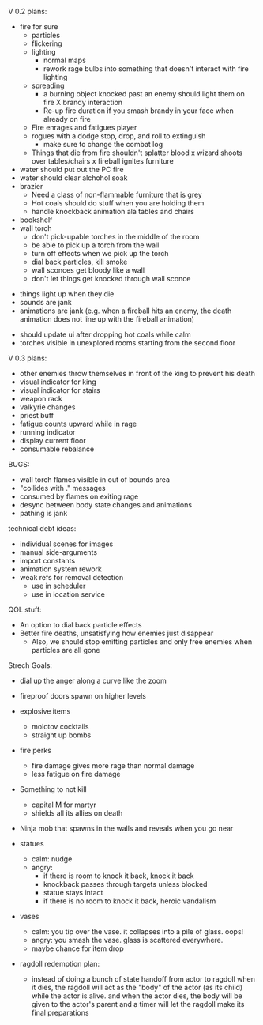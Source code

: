 
V 0.2 plans:

+ fire for sure
  + particles
  + flickering
  + lighting
    + normal maps
    + rework rage bulbs into something that doesn't interact with fire lighting
  + spreading
    + a burning object knocked past an enemy should light them on fire
  X brandy interaction
    + Re-up fire duration if you smash brandy in your face when already on fire
  + Fire enrages and fatigues player
  + rogues with a dodge stop, drop, and roll to extinguish
    + make sure to change the combat log
  + Things that die from fire shouldn't splatter blood
x wizard shoots over tables/chairs
x fireball ignites furniture
+ water should put out the PC fire
+ water should clear alchohol soak
+ brazier
  + Need a class of non-flammable furniture that is grey
  + Hot coals should do stuff when you are holding them
  + handle knockback animation ala tables and chairs
+ bookshelf
+ wall torch
  + don't pick-upable torches in the middle of the room
  + be able to pick up a torch from the wall
  + turn off effects when we pick up the torch
  + dial back particles, kill smoke
  + wall sconces get bloody like a wall
  + don't let things get knocked through wall sconce
- things light up when they die
- sounds are jank
- animations are jank (e.g. when a fireball hits an enemy, the death animation
  does not line up with the fireball animation)
+ should update ui after dropping hot coals while calm
+ torches visible in unexplored rooms starting from the second floor

V 0.3 plans:

- other enemies throw themselves in front of the king to prevent his death
- visual indicator for king
- visual indicator for stairs
- weapon rack
- valkyrie changes
- priest buff
- fatigue counts upward while in rage
- running indicator
- display current floor
- consumable rebalance

BUGS:
  - wall torch flames visible in out of bounds area
  - "collides with ." messages
  - consumed by flames on exiting rage
  - desync between body state changes and animations
  - pathing is jank

technical debt ideas:
  - individual scenes for images
  - manual side-arguments
  - import constants
  - animation system rework
  - weak refs for removal detection
    - use in scheduler
    - use in location service

QOL stuff:
- An option to dial back particle effects
- Better fire deaths, unsatisfying how enemies just disappear
  - Also, we should stop emitting particles and only free enemies
    when particles are all gone

Strech Goals:
- dial up the anger along a curve like the zoom
- fireproof doors spawn on higher levels
- explosive items
  * molotov cocktails
  * straight up bombs
- fire perks
  * fire damage gives more rage than normal damage
  * less fatigue on fire damage
- Something to not kill
  * capital M for martyr
  * shields all its allies on death
- Ninja mob that spawns in the walls and reveals when you go near


- statues
  - calm: nudge
  - angry:
     - if there is room to knock it back, knock it back
     - knockback passes through targets unless blocked
     - statue stays intact
     - if there is no room to knock it back, heroic vandalism
- vases
  - calm: you tip over the vase. it collapses into a pile of glass. oops!
  - angry: you smash the vase. glass is scattered everywhere.
  - maybe chance for item drop

- ragdoll redemption plan:
  - instead of doing a bunch of state handoff from actor to ragdoll when it dies,
    the ragdoll will act as the "body" of the actor (as its child) while the actor
    is alive. and when the actor dies, the body will be given to the actor's parent
    and a timer will let the ragdoll make its final preparations
